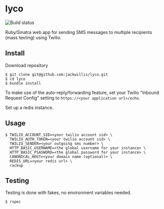 # lyco

![Build status](https://travis-ci.org/jackwillis/lyco.svg?branch=master)

Ruby/Sinatra web app for sending SMS messages to multiple recipients (mass texting) using Twilio.

## Install

Download repository

    $ git clone git@github.com:jackwillis/lyco.git
    $ cd lyco
    $ bundle install

To make use of the auto-reply/forwarding feature, set your Twilio "Inbound Request Config" setting to `https://<your application url>/echo`.

Set up a redis instance.

## Usage

    $ TWILIO_ACCOUNT_SID=<your twilio account sid> \
      TWILIO_AUTH_TOKEN=<your twilio account sid> \
      TWILIO_SENDER=<your outgoing sms number> \
      HTTP_BASIC_USERNAME=<the global username for your instance> \
      HTTP_BASIC_PSASWORD=<the global password for your instance> \
      CANONICAL_HOST=<your domain name (optional)> \
      REDIS_URL=<your redis url> \
      rackup

## Testing

Testing is done with fakes, no environment variables needed.

    $ rspec
